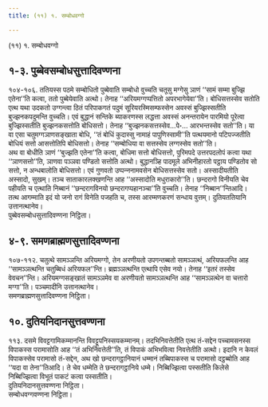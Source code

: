 ```yaml
---
title: (११) १. सम्बोधवग्गो

---
```

(११) १. सम्बोधवग्गो  


## १-३. पुब्बेवसम्बोधसुत्तादिवण्णना

१०४-१०६. ततियस्स पठमे सम्बोधितो पुब्बेवाति सम्बोधो वुच्‍चति चतूसु मग्गेसु ञाणं ‘‘सामं सम्मा बुज्झि एतेना’’ति कत्वा, ततो पुब्बेयेवाति अत्थो। तेनाह ‘‘अरियमग्गप्पत्तितो अपरभागेयेवा’’ति। बोधिसत्तस्सेव सतोति एत्थ यथा उदकतो उग्गन्त्वा ठितं परिपाकगतं पदुमं सूरियरस्मिसम्फस्सेन अवस्सं बुज्झिस्सतीति बुज्झनकपदुमन्ति वुच्‍चति। एवं बुद्धानं सन्तिके ब्याकरणस्स लद्धत्ता अवस्सं अनन्तरायेन पारमियो पूरेत्वा बुज्झिस्सतीति बुज्झनकसत्तोति बोधिसत्तो। तेनाह ‘‘बुज्झनकसत्तस्सेव…पे॰… आरभन्तस्सेव सतो’’ति। या वा एसा चतुमग्गञाणसङ्खाता बोधि, ‘‘तं बोधिं कुदास्सु नामाहं पापुणिस्सामी’’ति पत्थयमानो पटिपज्‍जतीति बोधियं सत्तो आसत्तोतिपि बोधिसत्तो। तेनाह ‘‘सम्बोधिया वा सत्तस्सेव लग्गस्सेव सतो’’ति।  
अथ वा बोधीति ञाणं ‘‘बुज्झति एतेना’’ति कत्वा, बोधिमा सत्तो बोधिसत्तो, पुरिमपदे उत्तरपदलोपं कत्वा यथा ‘‘ञाणसत्तो’’ति, ञाणवा पञ्‍ञवा पण्डितो सत्तोति अत्थो। बुद्धानञ्हि पादमूले अभिनीहारतो पट्ठाय पण्डितोव सो सत्तो, न अन्धबालोति बोधिसत्तो। एवं गुणवतो उप्पन्‍ननामवसेन बोधिसत्तस्सेव सतो। अस्सादीयतीति अस्सादो, सुखम्। तञ्‍च साताकारलक्खणन्ति आह ‘‘अस्सादोति मधुराकारो’’ति। छन्दरागो विनीयति चेव पहीयति च एत्थाति निब्बानं ‘‘छन्दरागविनयो छन्दरागप्पहानञ्‍चा’’ति वुच्‍चति। तेनाह ‘‘निब्बान’’न्तिआदि। तत्थ आगम्माति इदं यो जनो रागं विनेति पजहति च, तस्स आरम्मणकरणं सन्धाय वुत्तम्। दुतियततियानि उत्तानत्थानेव।  
पुब्बेवसम्बोधसुत्तादिवण्णना निट्ठिता।  


## ४-९. समणब्राह्मणसुत्तादिवण्णना

१०७-११२. चतुत्थे सामञ्‍ञन्ति अरियमग्गो, तेन अरणीयतो उपगन्तब्बतो सामञ्‍ञत्थं, अरियफलन्ति आह ‘‘सामञ्‍ञत्थन्ति चतुब्बिधं अरियफल’’न्ति। ब्रह्मञ्‍ञत्थन्ति एत्थापि एसेव नयो। तेनाह ‘‘इतरं तस्सेव वेवचन’’न्ति। अरियमग्गसङ्खातं सामञ्‍ञमेव वा अरणीयतो सामञ्‍ञत्थन्ति आह ‘‘सामञ्‍ञत्थेन वा चत्तारो मग्गा’’ति। पञ्‍चमादीनि उत्तानत्थानेव।  
समणब्राह्मणसुत्तादिवण्णना निट्ठिता।  


## १०. दुतियनिदानसुत्तवण्णना

११३. दसमे विवट्टगामिकम्मानन्ति विवट्टूपनिस्सयकम्मानम्। तदभिनिवत्तेतीति एत्थ तं-सद्देन पच्‍चामसनस्स विपाकस्स परामासोति आह ‘‘तं अभिनिवत्तेती’’ति, तं विपाकं अभिभवित्वा निवत्तेतीति अत्थो। इदानि न केवलं विपाकस्सेव परामासो तं-सद्देन, अथ खो छन्दरागट्ठानियानं धम्मानं तब्बिपाकस्स च परामासो दट्ठब्बोति आह ‘‘यदा वा तेना’’तिआदि। ते चेव धम्मेति ते छन्दरागट्ठानिये धम्मे। निब्बिज्झित्वा पस्सतीति किलेसे निब्बिज्झित्वा विभूतं पाकटं कत्वा पस्सतीति।  
दुतियनिदानसुत्तवण्णना निट्ठिता।  
सम्बोधवग्गवण्णना निट्ठिता।  